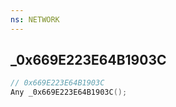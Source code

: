 ```yaml
---
ns: NETWORK
---
```

## _0x669E223E64B1903C

```c
// 0x669E223E64B1903C
Any _0x669E223E64B1903C();
```


